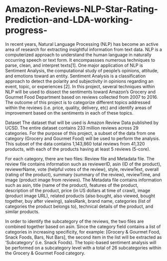 # Amazon-Reviews-NLP-Star-Rating-Prediction-and-LDA-working-progress-

In recent years, Natural Language Processing (NLP) has become an active area of research for extracting insightful information from text data.  NLP is a computerized approach to understand the human language in naturally occurring speech or text form. It encompassses numerous techniques to parse, clean, and interpret texts[1]. One major application of NLP is Sentiment Analysis, the computational study of people’s opinions, attitude, and emotions toward an entity. Sentiment Analysis is a classification approach to detect the polarity and subjectivity in opinions regarding an event, topic, or experiences [2]. In this project, several techniques within NLP will be used to dissect the sentiments toward Amazon’s Grocery and Gourmet Food Department based on reviews collected from 2007 to 2016. The outcome of this project is to categorize different topics addressed within the reviews (i.e. price, quality, delivery, etc) and identify areas of improvement based on the sentiments in each of these topics. 

Dataset
The dataset that will be used is Amazon Review Data published by UCSD. The entire dataset contains 233 million reviews across 29 categories. For the purpose of this project, a subset of the data from one category (Grocery and Gourmet Food) will be used to perform the analysis. This subset of the data contains 1,143,860 total reviews from 41,320 products, with each of the products having at least 5 reviews (5-core). 

For each category, there are two files: Review file and Metadata file. The review file contains information such as reviewerID, asin (ID of the product), reviewerName, vote (helpful votes of the review), style, reviewText, overall (rating of the product), summary (summary of the review), reviewTime, and image (product image from reviews). The Metadata file contains information such as asin, title (name of the product), features of the product, description of the product, price (in US dollars at time of crawl), image (product image URL), related products (also bought, also viewed, bought together, buy after viewing), salesRank, brand name, categories (list of categories the product belongs to), technical details of the product, and similar products. 

In order to identify the subcategory of the reviews, the two files are combined together based on asin. Since the category field contains a list of categories in increasing specificity, for example: [Grocery & Gourmet Food, Snack Foods, Bars, Nut Bars], the second item in the list will be extracted as ‘Subcategory’ (i.e. Snack Foods). The topic-based sentiment analysis will be performed on a subcategory level with a total of 26 subcategories within the Grocery & Gourmet Food category. 
